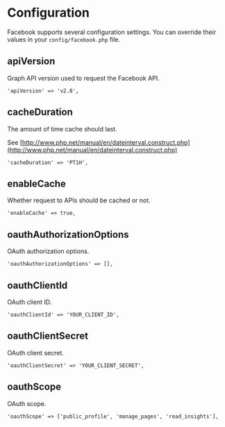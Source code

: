 # Configuration

Facebook supports several configuration settings. You can override their values in your `config/facebook.php` file.

## apiVersion

Graph API version used to request the Facebook API.

    'apiVersion' => 'v2.8',

## cacheDuration

The amount of time cache should last.

See [http://www.php.net/manual/en/dateinterval.construct.php](http://www.php.net/manual/en/dateinterval.construct.php)

    'cacheDuration' => 'PT1H',

## enableCache

Whether request to APIs should be cached or not.

    'enableCache' => true,

## oauthAuthorizationOptions

OAuth authorization options.

    'oauthAuthorizationOptions' => [],

## oauthClientId

OAuth client ID.

    'oauthClientId' => 'YOUR_CLIENT_ID',

## oauthClientSecret

OAuth client secret.

    'oauthClientSecret' => 'YOUR_CLIENT_SECRET',

## oauthScope

OAuth scope.

    'oauthScope' => ['public_profile', 'manage_pages', 'read_insights'],